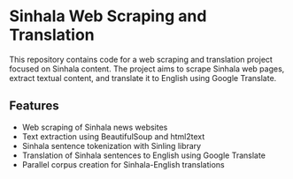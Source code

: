 # Sinhala Web Scraping and Translation

This repository contains code for a web scraping and translation project focused on Sinhala content. The project aims to scrape Sinhala web pages, extract textual content, and translate it to English using Google Translate.

## Features

- Web scraping of Sinhala news websites
- Text extraction using BeautifulSoup and html2text
- Sinhala sentence tokenization with Sinling library
- Translation of Sinhala sentences to English using Google Translate
- Parallel corpus creation for Sinhala-English translations


